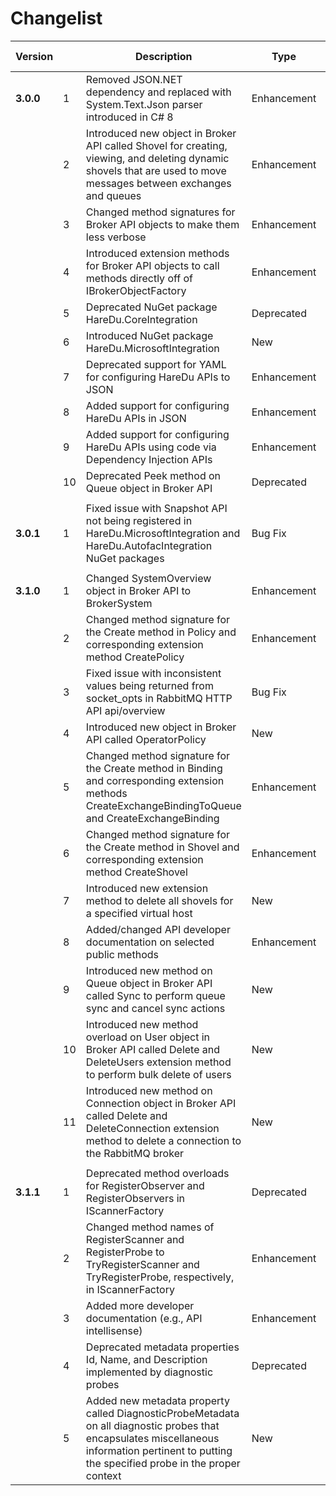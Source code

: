 # Changelist

| Version | | Description | Type | Breaking Change? |
| --- | --- | --- | --- | --- |
| **3.0.0** | 1 | Removed JSON.NET dependency and replaced with System.Text.Json parser introduced in C# 8 | Enhancement | No |
| | 2 | Introduced new object in Broker API called Shovel for creating, viewing, and deleting dynamic shovels that are used to move messages between exchanges and queues | Enhancement | No |
| | 3 | Changed method signatures for Broker API objects to make them less verbose | Enhancement | Yes |
| | 4 | Introduced extension methods for Broker API objects to call methods directly off of IBrokerObjectFactory | Enhancement | No |
| | 5 | Deprecated NuGet package HareDu.CoreIntegration | Deprecated | No |
| | 6 | Introduced NuGet package HareDu.MicrosoftIntegration | New | No |
| | 7 | Deprecated support for YAML for configuring HareDu APIs to JSON | Enhancement | Yes |
| | 8 | Added support for configuring HareDu APIs in JSON | Enhancement | No |
| | 9 | Added support for configuring HareDu APIs using code via Dependency Injection APIs | Enhancement | No |
| | 10 | Deprecated Peek method on Queue object in Broker API | Deprecated | Yes |
| | | | | |
| **3.0.1** | 1 | Fixed issue with Snapshot API not being registered in HareDu.MicrosoftIntegration and HareDu.AutofacIntegration NuGet packages | Bug Fix | No |
| | | | | |
| **3.1.0** | 1 | Changed SystemOverview object in Broker API to BrokerSystem | Enhancement | Yes |
| | 2 | Changed method signature for the Create method in Policy and corresponding extension method CreatePolicy | Enhancement | Yes |
| | 3 | Fixed issue with inconsistent values being returned from socket_opts in RabbitMQ HTTP API api/overview | Bug Fix | No |
| | 4 | Introduced new object in Broker API called OperatorPolicy | New | No |
| | 5 | Changed method signature for the Create method in Binding and corresponding extension methods CreateExchangeBindingToQueue and CreateExchangeBinding | Enhancement | Yes |
| | 6 | Changed method signature for the Create method in Shovel and corresponding extension method CreateShovel | Enhancement | Yes |
| | 7 | Introduced new extension method to delete all shovels for a specified virtual host | New | No |
| | 8 | Added/changed API developer documentation on selected public methods | Enhancement | No |
| | 9 | Introduced new method on Queue object in Broker API called Sync to perform queue sync and cancel sync actions | New | No |
| | 10 | Introduced new method overload on User object in Broker API called Delete and DeleteUsers extension method to perform bulk delete of users | New | No |
| | 11 | Introduced new method on Connection object in Broker API called Delete and DeleteConnection extension method to delete a connection to the RabbitMQ broker | New | No |
| | | | | |
| **3.1.1** | 1 | Deprecated method overloads for RegisterObserver and RegisterObservers in IScannerFactory | Deprecated | Yes |
| | 2 | Changed method names of RegisterScanner and RegisterProbe to TryRegisterScanner and TryRegisterProbe, respectively, in IScannerFactory | Enhancement | Yes |
| | 3 | Added more developer documentation (e.g., API intellisense) | Enhancement | No |
| | 4 | Deprecated metadata properties Id, Name, and Description implemented by diagnostic probes | Deprecated | Yes |
| | 5 | Added new metadata property called DiagnosticProbeMetadata on all diagnostic probes that encapsulates miscellaneous information pertinent to putting the specified probe in the proper context | New | No |

